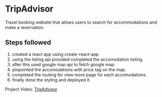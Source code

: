 # TripAdvisor
Travel booking website that allows users to search for accommodations and make a reservation.

## Steps followed
1. created a react app using create-react-app
2. using the listing api provided completed the accomodation listing.
3. after this used google map api to fetch google map.
4. pinpointed the accomodations with price tag on the map.
5. completed the routing for view more page for each accomodations.
6. finally done the styling and deployed it.

Project Video: [TripAdvisor](https://www.loom.com/share/0973d8d580ea4ec4ad2353b8d9078af8)
